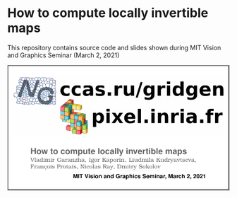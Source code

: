 # How to compute locally invertible maps

This repository contains source code and slides shown during MIT Vision and Graphics Seminar (March 2, 2021)

[![](https://raw.githubusercontent.com/ssloy/invertible-maps/6aa25ed6f6741e63eefc8b41969beabe9d6fec66/title-page.png)](https://github.com/ssloy/invertible-maps/raw/main/slides.pdf)

